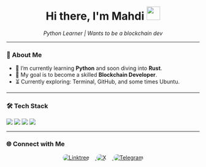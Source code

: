 <h1 align="center">Hi there, I'm Mahdi <img src="https://media.giphy.com/media/hvRJCLFzcasrR4ia7z/giphy.gif" width="35"></h1>

<p align="center">
  <em>Python Learner | Wants to be a blockchain dev</em>
</p>



---


### 🚀 About Me



- 🧠 I’m currently learning **Python** and soon diving into **Rust**.
- 🎯 My goal is to become a skilled **Blockchain Developer**.
- ⏳ Currently exploring: Terminal, GitHub, and some times Ubuntu.


---




### 🛠️ Tech Stack


<p align="left">
  <img src="https://img.shields.io/badge/Python-3670A0?style=for-the-badge&logo=python&logoColor=ffdd54"/>
  <img src="https://img.shields.io/badge/HTML5-E34F26?style=for-the-badge&logo=html5&logoColor=white"/>
  <img src="https://img.shields.io/badge/CSS3-1572B6?style=for-the-badge&logo=css3&logoColor=white"/>
  <img src="https://img.shields.io/badge/Git-F05032?style=for-the-badge&logo=git&logoColor=white"/>

</p>




---




### 🌐 Connect with Me


<p align="center">
  <a href="https://linktr.ee/sirdoxa" target="_blank" rel="noopener noreferrer">
    <img src="https://img.shields.io/badge/Linktree-000000?style=for-the-badge&logo=linktree&logoColor=white&labelColor=000000" alt="Linktree" style="border-radius: 15px; margin-right: 15px;"/>
  </a>
  <a href="https://x.com/realnbvi" target="_blank" rel="noopener noreferrer">
    <img src="https://img.shields.io/badge/X-000000?style=for-the-badge&logo=x&logoColor=white&labelColor=000000" alt="X" style="border-radius: 15px; margin-right: 15px;"/>
  </a>
  <a href="https://t.me/sirdoxa" target="_blank" rel="noopener noreferrer">
    <img src="https://img.shields.io/badge/Telegram-000000?style=for-the-badge&logo=telegram&logoColor=white&labelColor=000000" alt="Telegram" style="border-radius: 15px;"/>
  </a>
</p>






